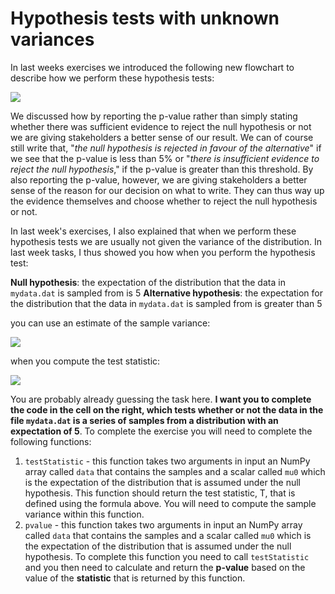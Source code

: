 # Hypothesis tests with unknown variances

In last weeks exercises we introduced the following new flowchart to describe how we perform these hypothesis tests:

![](hypo-tests.003.jpeg)

We discussed how by reporting the p-value rather than simply stating whether there was sufficient evidence to reject the null hypothesis or not we are giving stakeholders a better sense of our result.  We can of course still write that, "_the null hypothesis is rejected in favour of the alternative_" if we see that the p-value is less than 5% or "_there is insufficient evidence to reject the null hypothesis_," if the p-value is greater than this threshold.  By also reporting the p-value, however, we are giving stakeholders a better sense of the reason for our decision on what to write.  They can thus way up the evidence themselves and choose whether to reject the null hypothesis or not.

In last week's exercises, I also explained that when we perform these hypothesis tests we are usually not given the variance of the distribution.  In last week tasks, I thus showed you how when you perform the hypothesis test:

__Null hypothesis__: the expectation of the distribution that the data in `mydata.dat` is sampled from is 5
__Alternative hypothesis__: the expectation for the distribution that the data in `mydata.dat` is sampled from is greater than 5

you can use an estimate of the sample variance:

![](https://render.githubusercontent.com/render/math?math=s^2=\frac{n}{n-1}\left[\frac{1}{n}\sum_{i=1}^nX_i^2-\left(\frac{1}{n}\sum_{i=1}^nX_i\right)^2\right])

when you compute the test statistic:

![](https://render.githubusercontent.com/render/math?math=T=\frac{\frac{1}{n_1}\sum_{i=1}^{n_1}X_i-\frac{1}{n_2}\sum_{j=1}^{n_2}Y_j-\theta_0}{\sqrt{\frac{\sigma_1^2}{n_1}%2B\frac{\sigma_2}{n_2}}})

You are probably already guessing the task here.  __I want you to complete the code in the cell on the right, which tests whether or not the data in the file `mydata.dat` is a series of samples from a distribution with an expectation of 5__.  To complete the exercise you will need to complete the following functions:

1. `testStatistic` - this function takes two arguments in input an NumPy array called `data` that contains the samples and a scalar called `mu0` which is the expectation of the distribution that is assumed under the null hypothesis.  This function should return the test statistic, T, that is defined using the formula above.  You will need to compute the sample variance within this function.
2. `pvalue` - this function takes two arguments in input an NumPy array called `data` that contains the samples and a scalar called `mu0` which is the expectation of the distribution that is assumed under the null hypothesis.  To complete this function you need to call `testStatistic` and you then need to calculate and return the __p-value__ based on the value of the __statistic__ that is returned by this function.
